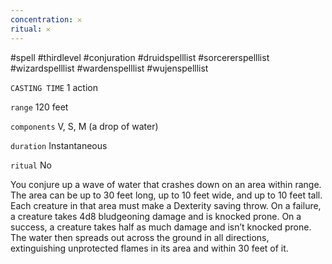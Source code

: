 ```yaml
---
concentration: 𐄂
ritual: 𐄂
---
```

#spell #thirdlevel #conjuration #druidspelllist #sorcererspelllist #wizardspelllist #wardenspelllist #wujenspelllist

`CASTING TIME`
1 action

`range`
120 feet

`components`
V, S, M (a drop of water)

`duration`
Instantaneous

`ritual`
No

You conjure up a wave of water that crashes down on an area within range. The area can be up to 30 feet long, up to 10 feet wide, and up to 10 feet tall. Each creature in that area must make a Dexterity saving throw. On a failure, a creature takes 4d8 bludgeoning damage and is knocked prone. On a success, a creature takes half as much damage and isn’t knocked prone. The water then spreads out across the ground in all directions, extinguishing unprotected flames in its area and within 30 feet of it.